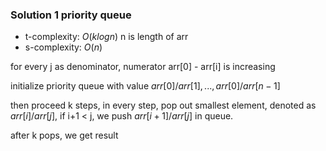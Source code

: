 ### Solution 1 priority queue

- t-complexity: $O(klogn)$
    n is length of arr
- s-complexity: $O(n)$

for every j as denominator, numerator arr[0] - arr[i] is increasing

initialize priority queue with value $arr[0] / arr[1], ..., arr[0] / arr[n-1]$

then proceed k steps, in every step, pop out smallest element, denoted as $arr[i] / arr[j]$, if i+1 < j, we push $arr[i+1] / arr[j]$ in queue.

after k pops, we get result

